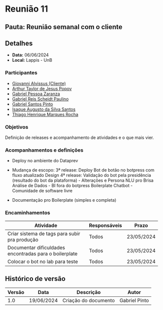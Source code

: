 # Reunião 11

## Pauta: Reunião semanal com o cliente

## Detalhes

- **Data:** 06/06/2024
- **Local:** Lappis - UnB

### Participantes

- [Giovanni Alvissus (Cliente)](https://github.com/giovanni1106)
- [Arthur Taylor de Jesus Popov](https://github.com/Eruel6)
- [Gabriel Pessoa Zaranza](https://github.com/GZaranza)
- [Gabriel Reis Scheidt Paulino](https://github.com/Gxaite)
- [Gabriel Santos Pinto](https://github.com/GabrielSPinto)
- [Isaque Augusto da Silva Santos](https://github.com/seraphritt)
- [Thiago Henrique Marques Rocha](https://github.com/MarquesAerospace)

### Objetivos

Definição de releases e acompanhamento de atividades e o que mais vier.

### Acompanhamentos e definições

- Deploy no ambiente do Dataprev

- Mudança de escopo:
3ª release:
Deploy
Bot de botão no botpress com fluxo atualizado
Design
4ª release:
Validação do bot pela presidência (resultado do bot da plataforma) - Alterações e Persona
NLU pro Brisa
Análise de Dados - BI fora do botpress
Boilerplate Chatbot - Comunidade de software livre

- Documentação pro Boilerplate (simples e completa)

### Encaminhamentos

| Atividade                                   | Responsáveis                  | Prazo      |
|---------------------------------------------|-------------------------------|------------|
|Criar sistema de tags para subir pra produção|Todos| 23/05/2024 |
| Documentar dificuldades encontradas para o boilerplate |Todos| 23/05/2024 |
|Colocar o bot no lab para teste|Todos| 23/05/2024 |

## Histórico de versão

| Versão | Data       | Descrição             | Autor             |
|--------|------------|-----------------------|-------------------|
| 1.0    | 19/06/2024 | Criação do documento  | Gabriel Pinto    |

